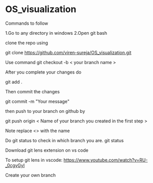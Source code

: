 ﻿# OS_visualization
Commands to follow

1.Go to any directory in windows
2.Open git bash

clone the repo using 

git clone https://github.com/viren-sureja/OS_visualization.git

Use command 
git checkout -b < your branch name >

After you complete your changes
do

git add .

Then commit the changes

git commit -m "Your message"

then push to your branch on github by 

git push origin < Name of your branch you created in the first step >

Note replace <> with the name

Do git status to check in which branch you are. 
git status 

Download git lens extension on vs code

To setup git lens in vscode: https://www.youtube.com/watch?v=RU-_0cgyGyI

Create your own branch
